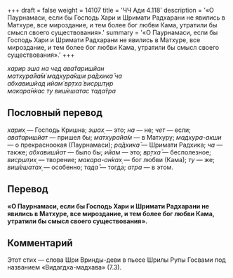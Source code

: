 +++
draft = false
weight = 14107
title = 'ЧЧ Ади 4.118'
description = '«О Паурнамаси, если бы Господь Хари и Шримати Радхарани не явились в Матхуре, все мироздание, и тем более бог любви Кама, утратили бы смысл своего существования».'
summary = '«О Паурнамаси, если бы Господь Хари и Шримати Радхарани не явились в Матхуре, все мироздание, и тем более бог любви Кама, утратили бы смысл своего существования».'
+++

_харир эша на чед ава̄таришйан  
матхура̄йа̄м̇ мадхура̄кши ра̄дхика̄ ча  
абхавишйад ийам̇ вр̣тха̄ виср̣шт̣ир  
макара̄н̇кас ту виш́ешатас тада̄тра_

## Пословный перевод

_харих̣_ — Господь Кришна; _эшах̣_ — это; _на_ — не; _чет_ — если; _ава̄таришйат_ — пришел бы; _матхура̄йа̄м_ — в Матхуру; _мадхура_\-_акши_ — о прекрасноокая (Паурнамаси); _ра̄дхика̄_ — Шримати Радхика; _ча_ — также; _абхавишйат_ — было бы; _ийам_ — это; _вр̣тха̄_ — бесполезное; _виср̣шт̣их̣_ — творение; _макара_\-_ан̇ках̣_ — бог любви (Кама); _ту_ — же; _виш́ешатах̣_ — особенно; _тада̄_ — тогда; _атра_ — в этом.

## Перевод

**«О Паурнамаси, если бы Господь Хари и Шримати Радхарани не явились в Матхуре, все мироздание, и тем более бог любви Кама, утратили бы смысл своего существования».**

## Комментарий

Этот стих — слова Шри Вринды-деви в пьесе Шрилы Рупы Госвами под названием «Видагдха-мадхава» (7.3).

